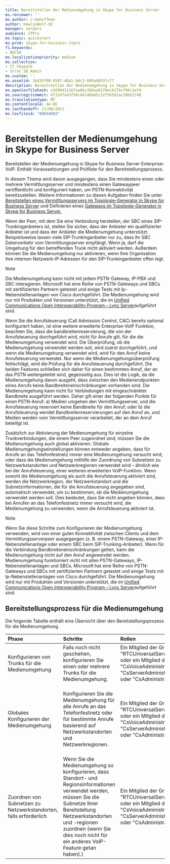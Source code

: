 ```yaml
---
title: Bereitstellen der Medienumgehung in Skype for Business Server
ms.reviewer: ''
ms.author: v-mahoffman
author: HowlinWolf-92
manager: serdars
audience: ITPro
ms.topic: quickstart
ms.prod: skype-for-business-itpro
f1.keywords:
- NOCSH
ms.localizationpriority: medium
ms.collection:
- IT_Skype16
- Strat_SB_Admin
ms.custom: ''
ms.assetid: 1bd35f90-8587-48a1-b0c2-095a4053fc77
description: Bereitstellen der Medienumgehung in Skype for Business Server Enterprise-VoIP. Enthält Voraussetzungen und Prüfliste für den Bereitstellungsprozess.
ms.openlocfilehash: c5699d1116faa6bc3b8ae0178ec617bcf06c1ef4
ms.sourcegitcommit: 67324fe43f50c8414bb65c52f5b561ac30b52748
ms.translationtype: MT
ms.contentlocale: de-DE
ms.lasthandoff: 11/08/2021
ms.locfileid: "60834693"
---
```

# <a name="deploy-media-bypass-in-skype-for-business-server"></a>Bereitstellen der Medienumgehung in Skype for Business Server
 
Bereitstellen der Medienumgehung in Skype for Business Server Enterprise-VoIP. Enthält Voraussetzungen und Prüfliste für den Bereitstellungsprozess.
  
In diesem Thema wird davon ausgegangen, dass Sie mindestens einen oder mehrere Vermittlungsserver und mindestens einen Gatewaypeer veröffentlicht und konfiguriert haben, um PSTN-Konnektivität bereitzustellen. Weitere Informationen zu diesen Aufgaben finden Sie unter [Bereitstellen eines Vermittlungsservers im Topologie-Generator in Skype for Business Server](deploy-a-mediation-server.md) und Definieren eines [Gateways im Topologie-Generator in Skype for Business Server.](define-a-gateway.md)
  
 Wenn der Peer, mit dem Sie eine Verbindung herstellen, der SBC eines SIP-Trunkinganbieters ist, stellen Sie sicher, dass der Anbieter ein qualifizierter Anbieter ist und dass der Anbieter die Medienumgehung unterstützt. Beispielsweise lassen viele SIP-Trunkinganbieter nur zu, dass ihr SBC Datenverkehr vom Vermittlungsserver empfängt. Wenn ja, darf die Umgehung für den betreffenden Trunk nicht aktiviert werden. Außerdem können Sie die Medienumgehung nur aktivieren, wenn Ihre Organisation ihre internen Netzwerk-IP-Adressen für den SIP-Trunkinganbieter offen legt.
  
> [!NOTE]
> Die Medienumgehung kann nicht mit jedem PSTN-Gateway, IP-PBX und SBC interagieren. Microsoft hat eine Reihe von PSTN-Gateways und SBCs mit zertifizierten Partnern getestet und einige Tests mit Ip-Nebenstellenanlagen von Cisco durchgeführt. Die Medienumgehung wird nur mit Produkten und Versionen unterstützt, die im [Unified Communications Open Interoperability Program – Lync Server](../../../SfbPartnerCertification/lync-cert/qualified-ip-pbx-gateway.md)aufgeführt sind. 
  
Wenn Sie die Anrufsteuerung (Call Admission Control, CAC) bereits optional konfiguriert haben, ist eine weitere erweiterte Enterprise-VoIP Funktion, beachten Sie, dass die bandbreitenreservierung, die von der Anrufsteuerung durchgeführt wird, nicht für Anrufe gilt, für die die Medienumgehung verwendet wird. Die Überprüfung, ob die Medienumgehung verwendet werden soll, wird zuerst durchgeführt, und wenn die Medienumgehung verwendet wird, wird für den Anruf keine Anrufsteuerung verwendet. Nur wenn die Medienumgehungsüberprüfung fehlschlägt, wird die Prüfung für die Anrufsteuerung durchgeführt. Die beiden Features schließen sich daher für einen bestimmten Anruf, der an das PSTN weitergeleitet wird, gegenseitig aus. Dies ist die Logik, da die Medienumgehung davon ausgeht, dass zwischen den Medienendpunkten eines Anrufs keine Bandbreiteneinschränkungen vorhanden sind. Die Medienumgehung kann nicht für Verbindungen mit eingeschränkter Bandbreite ausgeführt werden. Daher gilt einer der folgenden Punkte für einen PSTN-Anruf: a) Medien umgehen den Vermittlungsserver, und die Anrufsteuerung reserviert keine Bandbreite für den Anruf; oder b) die Anrufsteuerung wendet Bandbreitenreservierungen auf den Anruf an, und Medien werden vom Vermittlungsserver verarbeitet, der an dem Anruf beteiligt ist.
  
Zusätzlich zur Aktivierung der Medienumgehung für einzelne Trunkverbindungen, die einem Peer zugeordnet sind, müssen Sie die Medienumgehung auch global aktivieren. Globale Medienumgehungseinstellungen können entweder angeben, dass für Anrufe an das Telefonfestnetz immer eine Medienumgehung versucht wird, oder dass die Medienumgehung mithilfe der Zuordnung von Subnetzen zu Netzwerkstandorten und Netzwerkregionen verwendet wird – ähnlich wie bei der Anrufsteuerung, einer weiteren erweiterten VoIP-Funktion. Wenn sowohl die Medienumgehung als auch die Anrufsteuerung aktiviert sind, werden die Netzwerkregion, der Netzwerkstandort und die Subnetzinformationen, die für die Anrufsteuerung angegeben sind, automatisch verwendet, um zu bestimmen, ob die Medienumgehung verwendet werden soll. Dies bedeutet, dass Sie nicht angeben können, dass bei Anrufen an das Telefonfestnetz immer versucht wird, die Medienumgehung zu verwenden, wenn die Anrufsteuerung aktiviert ist.
  
> [!NOTE]
> Wenn Sie diese Schritte zum Konfigurieren der Medienumgehung verwenden, wird von einer guten Konnektivität zwischen Clients und dem Vermittlungsserverpeer ausgegangen (z. B. einem PSTN-Gateway, einer IP-Nebenstellenanlage oder einem SBC beim SIP-Trunking-Anbieter). Wenn für die Verbindung Bandbreiteneinschränkungen gelten, kann die Medienumgehung nicht auf den Anruf angewendet werden. Medienumgehung funktioniert nicht mit allen PSTN-Gateways, IP-Nebenstellenanlagen und SBCs. Microsoft hat eine Reihe von PSTN-Gateways und SBCs mit zertifizierten Partnern getestet und einige Tests mit Ip-Nebenstellenanlagen von Cisco durchgeführt. Die Medienumgehung wird nur mit Produkten und Versionen unterstützt, die im [Unified Communications Open Interoperability Program – Lync Server](../../../SfbPartnerCertification/lync-cert/qualified-ip-pbx-gateway.md)aufgeführt sind. 
  
## <a name="deployment-process-for-media-bypass"></a>Bereitstellungsprozess für die Medienumgehung

Die folgende Tabelle enthält eine Übersicht über den Bereitstellungsprozess für die Medienumgehung. 
  
|**Phase**|**Schritte**|**Rollen**|**Bereitstellungsdokumentation**|
|:-----|:-----|:-----|:-----|
|Konfigurieren von Trunks für die Medienumgehung  <br/> |Falls noch nicht geschehen, konfigurieren Sie einen oder mehrere Trunks für die Medienumgehung.  <br/> | Ein Mitglied der Gruppe "RTCUniversalServerAdmins" oder ein Mitglied der Rolle "CsVoiceAdministrator", "CsServerAdministrator" oder "CsAdministrator" <br/> |[Konfigurieren eines Trunks mit Medienumgehung in Skype for Business Server](configure-trunk-with-media-bypass.md) <br/> |
|Globales Konfigurieren der Medienumgehung  <br/> |Konfigurieren Sie die Medienumgehung für alle Anrufe an das Telefonfestnetz oder für bestimmte Anrufe basierend auf Netzwerkstandorten und Netzwerkregionen.  <br/> | Ein Mitglied der Gruppe "RTCUniversalServerAdmins" oder ein Mitglied der Rolle "CsVoiceAdministrator", "CsServerAdministrator" oder "CsAdministrator" <br/> |[Konfigurieren der Medienumgehung in Skype for Business Server, um den Vermittlungsserver immer zu umgehen](bypass-the-mediation-server.md) <br/> [Konfigurieren der globalen Einstellungen für die Medienumgehung in Skype for Business Server für die Verwendung von Standort- und Regionsinformationen](use-site-and-region-information.md) <br/> |
|Zuordnen von Subnetzen zu Netzwerkstandorten, falls erforderlich  <br/> |Wenn Sie die Medienumgehung so konfigurieren, dass Standort- und Regionsinformationen verwendet werden, müssen Sie die Subnetze Ihrer Bereitstellung Netzwerkstandorten und -regionen zuordnen (wenn Sie dies noch nicht für ein anderes VoIP-Feature getan haben).)  <br/> | Ein Mitglied der Gruppe "RTCUniversalServerAdmins" oder ein Mitglied der Rolle "CsVoiceAdministrator", "CsServerAdministrator" oder "CsAdministrator" <br/> |[Zuordnen eines Subnetzes zu einem Netzwerkstandort](deploy-network.md#BKMK_AssociateSubnets) <br/> |
